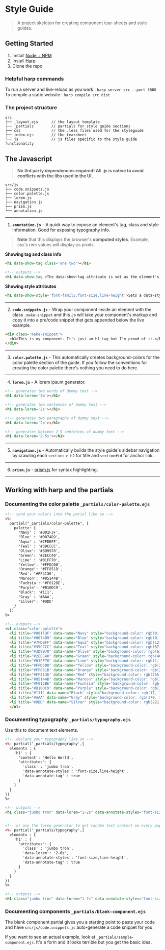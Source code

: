 # Style Guide 

> A project skeleton for creating component tear-sheets and style guides.

## Getting Started
1. Install [Node + NPM](http://nodejs.org/)
2. Install [Harp](http://harpjs.com/)
3. Clone the repo

### Helpful harp commands
To run a server and live-reload as you work : ``harp server src --port 3000``  
To compile a static website : ``harp compile src dist``

### The project structure
```
src
├── _layout.ejs      // the layout template
├── _partials        // partials for style guide sections
├── css              // the .less files used for the styleguide
├── index.ejs        // the tearsheet   
└── js               // js files specific to the style guide functionality

```

## The Javascript
> **No 3rd party dependencies required! All .js is native to avoid conflicts with the libs used in the UI.**

```
src/js
├── code.snippets.js
├── color.palette.js
├── lorem.js
├── navigation.js
├── prism.js
└── annotation.js
```
---  
1. **``annotation.js``** - A quick way to expose an element's tag, class and style information. Good for exposing typography info.

> **Note** that this displays the browser's __computed styles__. Example, css's rem values will display as pixels.

**Showing tag and class info**  

```html
<h1 data-show-tag class='one two'></h1>

<!-- outputs -->
<h1 data-show-tag >The data-show-tag attribute is set as the element's :before pseduo element content.</h1>
``` 

**Showing style attributes**  

```html
<h1 data-show-style='font-family,font-size,line-height'>Sets a data-style attribute that is set as the element's :after pseduo element content.</h1>
```

---  
2. **``code.snippets.js``** - Wrap your component inside an element with the class ``.make-snippet`` and this .js will take your component's markup and copy it into a pre/code snippet that gets appended below the live example.

```html
<div class='make-snippet'>
  <h1>This is my component. It's just an h1 tag but I'm proud of it.</h1>
</div>
```

---  
3. **``color.palette.js``** - This automatically creates background-colors for the color palette section of the guide. If you follow the conventions for creating the color palette there's nothing you need to do here.

---  
4. **``lorem.js``** - A lorem ipsum generator.  

```html
<!-- generates two words of dummy text -->
<h1 data-lorem='2w'></h1>

<!-- generates two sentences of dummy text -->
<h1 data-lorem='2s'></h1>

<!-- generates two paragraphs of dummy text -->
<h1 data-lorem='2p'></h1>

<!-- generates between 2-5 sentences of dummy text -->
<h1 data-lorem='2-5s'></h1>
```
---   
5. **``navigation.js``** - Automatically builds the style guide's sidebar navigation by crawling each ``section > h2`` for title and ``section#id`` for anchor link.  

---  
6. **``prism.js``** - [prism.js](http://prismjs.com/) for syntax highlighting.

---

## Working with harp and the partials

### Documenting the color palette ``_partials/color-palette.ejs``
```html
<!-- send your colors into the parial like so -->
<%- 
  partial("_partials/color-palette", {
    palette: {
      'Navy' : '#001F3F',
      'Blue' : '#0074D9',
      'Aqua' : '#7FDBFF',
      'Teal' : '#39CCCC',
      'Olive': '#3D9970',
      'Green': '#2ECC40',
      'Lime' : '#01FF70',
      'Yellow': '#FFDC00',
      'Orange': '#FF851B',
      'Red': '#FF4136',
      'Maroon': '#85144B',
      'Fuchsia': '#F012BE',
      'Purple': '#B10DC9',
      'Black': '#111',
      'Gray' : '#AAA',
      'Silver': '#DDD'
    }
  }) 
%>

<!-- outputs -->
<ul class="color-palette">
  <li title="#001F3F" data-name="Navy" style="background-color: rgb(0, 31, 63);"></li>
  <li title="#0074D9" data-name="Blue" style="background-color: rgb(0, 116, 217);"></li>
  <li title="#7FDBFF" data-name="Aqua" style="background-color: rgb(127, 219, 255);"></li>
  <li title="#39CCCC" data-name="Teal" style="background-color: rgb(57, 204, 204);"></li>
  <li title="#3D9970" data-name="Olive" style="background-color: rgb(61, 153, 112);"></li>
  <li title="#2ECC40" data-name="Green" style="background-color: rgb(46, 204, 64);"></li>
  <li title="#01FF70" data-name="Lime" style="background-color: rgb(1, 255, 112);"></li>
  <li title="#FFDC00" data-name="Yellow" style="background-color: rgb(255, 220, 0);"></li>
  <li title="#FF851B" data-name="Orange" style="background-color: rgb(255, 133, 27);"></li>
  <li title="#FF4136" data-name="Red" style="background-color: rgb(255, 65, 54);"></li>
  <li title="#85144B" data-name="Maroon" style="background-color: rgb(133, 20, 75);"></li>
  <li title="#F012BE" data-name="Fuchsia" style="background-color: rgb(240, 18, 190);"></li>
  <li title="#B10DC9" data-name="Purple" style="background-color: rgb(177, 13, 201);"></li>
  <li title="#111" data-name="Black" style="background-color: rgb(17, 17, 17);"></li>
  <li title="#AAA" data-name="Gray" style="background-color: rgb(170, 170, 170);"></li>
  <li title="#DDD" data-name="Silver" style="background-color: rgb(221, 221, 221);"></li>
  </ul>
```

### Documenting typography ``_partials/typography.ejs``
Use this to document text elements.

```html
<!-- declare your typography like so -->
<%- partial('_partials/typography',{
  elements : {
    'h1' : {
      'content': 'Hello World',
      'attributes': {
        'class' : 'jumbo tron',
        'data-annotate-styles': 'font-size,line-height',
        'data-annotate-tag' : true
      }
    }
  }
})
%>

<!-- outputs -->
<h1 class="jumbo tron" data-lorem="1-2s" data-annotate-styles="font-size,line-height" data-annotate-tag="h1.jumbo.tron" data-styles="font-size: 96px; line-height: normal; ">Hello World</h1>


<!-- or use the lorem generator to get random text content on every page load. Good for stress testing. -->
<%- partial('_partials/typography',{
  elements : {
    'h1' : {
      'attributes': {
        'class' : 'jumbo tron',
        'data-lorem': '2-6s',
        'data-annotate-styles': 'font-size,line-height',
        'data-annotate-tag' : true
      }
    }
  }
})
%>

<!-- outputs -->
<h1 class="jumbo tron" data-lorem="1-2s" data-annotate-styles="font-size,line-height" data-annotate-tag="h1.jumbo.tron" data-styles="font-size: 96px; line-height: normal; ">Bibendum tellus a augue eu ullamcorper tellus. Nibh sit pulvinar magna magna pretium.</h1>

```

### Documenting components ``_partials/blank-component.ejs``
The blank component partial gives you a starting point to paste your code and have ``src/js/code.snippets.js`` auto-generate a code snippet for you.

If you want to see an actual example, look at ``_partials/sample-component.ejs``. It's a form and it looks terrible but you get the basic idea.